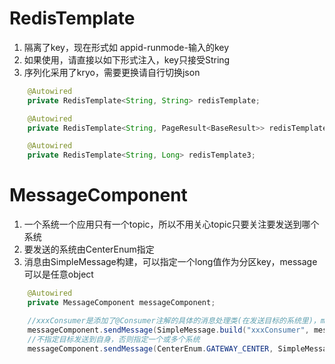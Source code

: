 # RedisTemplate
1. 隔离了key，现在形式如 appid-runmode-输入的key
2. 如果使用，请直接以如下形式注入，key只接受String
3. 序列化采用了kryo，需要更换请自行切换json

```java
    @Autowired
    private RedisTemplate<String, String> redisTemplate;

    @Autowired
    private RedisTemplate<String, PageResult<BaseResult>> redisTemplate2;

    @Autowired
    private RedisTemplate<String, Long> redisTemplate3;
```

# MessageComponent
1. 一个系统一个应用只有一个topic，所以不用关心topic只要关注要发送到哪个系统
2. 要发送的系统由CenterEnum指定
3. 消息由SimpleMessage构建，可以指定一个long值作为分区key，message可以是任意object

```java
    @Autowired
    private MessageComponent messageComponent;

    //xxxConsumer是添加了@Consumer注解的具体的消息处理类(在发送目标的系统里)，message可以是任意值
    messageComponent.sendMessage(SimpleMessage.build("xxxConsumer", message));
    //不指定目标发送到自身，否则指定一个或多个系统
    messageComponent.sendMessage(CenterEnum.GATEWAY_CENTER, SimpleMessage.build("xxxConsumer", message));
```